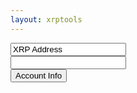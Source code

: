 ```yaml
---
layout: xrptools
---
```

    
<script src="https://unpkg.com/ripple-lib@1.10.0/build/ripple-latest-min.js"></script>

<div class="container-sm mt-3">
    <form class="row g-3" onsubmit="setOutput(''); getAccountInfoAPI(document.getElementById('xrpAddress').value, xrplServer.value); return false;">
        <div class="col-auto">
            <input type="text" readonly class="form-control-plaintext" id="staticXRPAddress" value="XRP Address">
        </div>
        <div class="col-sm">
            <input type="text" class="form-control" id="xrpAddress" placeholder="">
        </div>
        <div class="col-auto">
            <button type="submit" class="btn btn-primary mb-3">Account Info</button>
        </div>
    </form>
</div>

<div class="container sm mt-3">
    <pre>
        <samp id="accountInfoResults">
        </samp>
    </pre>
</div>

<script>
    function getAccountInfoAPI(account, serverWebSocketURL) {
        const api = new ripple.RippleAPI({
            // server: 'wss://s1.ripple.com'
            // server: 'wss://s.altnet.rippletest.net'
            server: serverWebSocketURL
        });

        api.connect().then(() => {
            try {
                return api.getAccountInfo(account);
            } catch (error) {
                console.log(error);
                return 'failed';
            }
        }).then((result) => {
            console.log(result)
            setOutput(JSON.stringify(result, null, ' ').replace(/[{}]/g,''));
            return api.disconnect();
        }).catch((error) => {
            console.log(error);
            setErrorMessage(error.message);
        });
    }

    function setErrorMessage(message) {
        if (message.includes('instance.address is not exactly one from')) {
            setOutput("Invalid address");
        }
        else {
            setOutput(message);
        }
    }

    function setOutput(output) {
        document.getElementById('accountInfoResults').innerHTML = output;
    }
</script>
